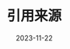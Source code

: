 ---
title: 引用来源
cover: /assets/images/cover3.jpg
icon: fa-solid fa-share-from-square
date: 2023-11-22
order: 9
---
